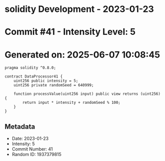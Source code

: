 ﻿# solidity Development - 2023-01-23
# Commit #41 - Intensity Level: 5
# Generated on: 2025-06-07 10:08:45
```solidity
pragma solidity ^0.8.0;

contract DataProcessor41 {
    uint256 public intensity = 5;
    uint256 private randomSeed = 640999;

    function processValue(uint256 input) public view returns (uint256) {
        return input * intensity + randomSeed % 100;
    }
}
```
## Metadata
- Date: 2023-01-23
- Intensity: 5
- Commit Number: 41
- Random ID: 1937379815
